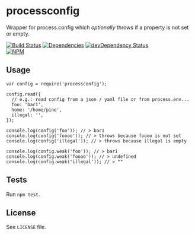 # processconfig
Wrapper for process.config which *optionally* throws if a property is not set or empty.

[![Build Status](https://travis-ci.org/plasticpanda/processconfig.svg?branch=master)](https://travis-ci.org/plasticpanda/processconfig) 
[![Dependencies](https://david-dm.org/plasticpanda/processconfig.svg)](https://david-dm.org/plasticpanda/processconfig) 
[![devDependency Status](https://david-dm.org/plasticpanda/processconfig/dev-status.svg)](https://david-dm.org/plasticpanda/processconfig#info=devDependencies)  
[![NPM](https://nodei.co/npm/processconfig.png)](https://nodei.co/npm/processconfig/)


## Usage

```node
var config = require('processconfig');

config.read({
  // e.g.: read config from a json / yaml file or from process.env...
  foo: 'bar1',
  home: '/home/pino',
  illegal: '',
});

console.log(config('foo')); // > bar1
console.log(config('foooo')); // > throws because foooo is not set
console.log(config('illegal')); // > throws because illegal is empty

console.log(config.weak('foo')); // > bar1
console.log(config.weak('foooo')); // > undefined
console.log(config.weak('illegal')); // > ""

```


## Tests

Run ```npm test```.


## License

See ```LICENSE``` file.

